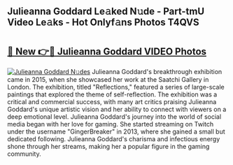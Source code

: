 ## Julieanna Goddard Le𝚊ked N𝚞de - Part-tmU Video Le𝚊ks - Hot Onlyf𝚊ns Photos T4QVS

# <h2><a href="http://ac29278.deff.icu/?id=Julieanna+Goddard">🔗 New 👉🔴 Julieanna Goddard VIDEO Photos</a></h2>

[![Julieanna Goddard N𝚞des](https://i.imgur.com/rIISA9y.gif)](http://ac29278.deff.icu/?id=Julieanna+Goddard)
Julieanna Goddard's breakthrough exhibition came in 2015, when she showcased her work at the Saatchi Gallery in London. The exhibition, titled "Reflections," featured a series of large-scale paintings that explored the theme of self-reflection. The exhibition was a critical and commercial success, with many art critics praising Julieanna Goddard's unique artistic vision and her ability to connect with viewers on a deep emotional level. Julieanna Goddard's journey into the world of social media began with her love for gaming. She started streaming on Twitch under the username "GingerBreaker" in 2013, where she gained a small but dedicated following. Julieanna Goddard's charisma and infectious energy shone through her streams, making her a popular figure in the gaming community.
